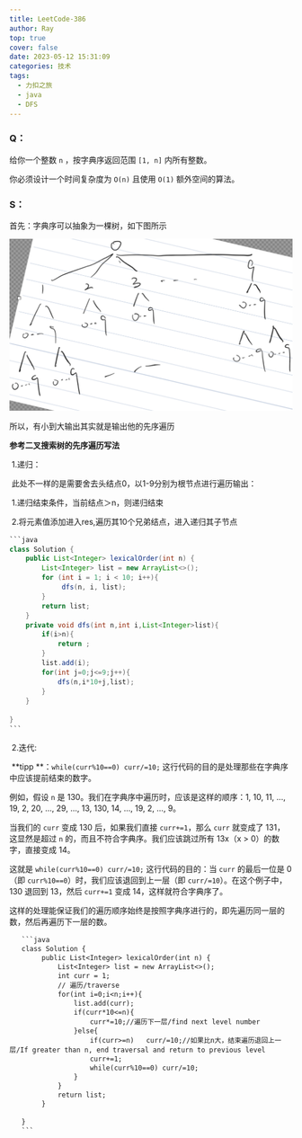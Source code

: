 ```yaml
---
title: LeetCode-386
author: Ray
top: true
cover: false
date: 2023-05-12 15:31:09
categories: 技术
tags: 
  - 力扣之旅
  - java
  - DFS
---
```


### Q：

给你一个整数 `n` ，按字典序返回范围 `[1, n]` 内所有整数。

你必须设计一个时间复杂度为 `O(n)` 且使用 `O(1)` 额外空间的算法。

<!-- more -->

### S：

首先：字典序可以抽象为一棵树，如下图所示

![1603875858-aRThUF-QQ20201028-170405@2x](LeetCode-386/1603875858-aRThUF-QQ20201028-170405@2x.png)

所以，有小到大输出其实就是输出他的先序遍历

**参考二叉搜索树的先序遍历写法**

​    1.递归：

​        此处不一样的是需要舍去头结点0，以1-9分别为根节点进行遍历输出：

​            1.递归结束条件，当前结点＞n，则递归结束

​            2.将元素值添加进入res,遍历其10个兄弟结点，进入递归其子节点

````java
```java
class Solution {
    public List<Integer> lexicalOrder(int n) {
        List<Integer> list = new ArrayList<>();
        for (int i = 1; i < 10; i++){
             dfs(n, i, list);
        }
        return list;
    }
    private void dfs(int n,int i,List<Integer>list){
        if(i>n){
            return ;
        }
        list.add(i);
        for(int j=0;j<=9;j++){
            dfs(n,i*10+j,list);
        }
    }

}
```
````



​    2.迭代:

​	**tipp **：`while(curr%10==0) curr/=10;` 这行代码的目的是处理那些在字典序中应该提前结束的数字。

例如，假设 `n` 是 130。我们在字典序中遍历时，应该是这样的顺序：1, 10, 11, ..., 19, 2, 20, ..., 29, ..., 13, 130, 14, ..., 19, 2, ..., 9。

当我们的 `curr` 变成 130 后，如果我们直接 `curr+=1`，那么 `curr` 就变成了 131，这显然是超过 `n` 的，而且不符合字典序。我们应该跳过所有 13x（x > 0）的数字，直接变成 14。

这就是 `while(curr%10==0) curr/=10;` 这行代码的目的：当 `curr` 的最后一位是 0（即 `curr%10==0`）时，我们应该退回到上一层（即 `curr/=10`）。在这个例子中，130 退回到 13，然后 `curr+=1` 变成 14，这样就符合字典序了。

这样的处理能保证我们的遍历顺序始终是按照字典序进行的，即先遍历同一层的数，然后再遍历下一层的数。

       ```java
       class Solution {
            public List<Integer> lexicalOrder(int n) {
                List<Integer> list = new ArrayList<>();
                int curr = 1;
                // 遍历/traverse
                for(int i=0;i<n;i++){
                    list.add(curr);
                    if(curr*10<=n){
                        curr*=10;//遍历下一层/find next level number
                    }else{
                        if(curr>=n)   curr/=10;//如果比n大，结束遍历退回上一层/If greater than n, end traversal and return to previous level
                        curr+=1;
                        while(curr%10==0) curr/=10;
                    }
                }
                return list;
            }
       
       }
       ```

